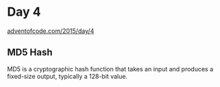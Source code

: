 # Day 4

[adventofcode.com/2015/day/4](https://adventofcode.com/2015/day/4)

## MD5 Hash

MD5 is a cryptographic hash function that takes an input and produces a fixed-size output, typically a 128-bit value.
